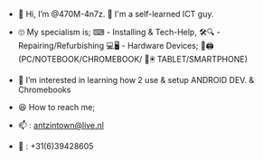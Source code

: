 - 👋 Hi, I’m @470M-4n7z.
  🤔 I'm a self-learned ICT guy.

- 🙄 My specialism is;
  ⌨ - Installing & Tech-Help,
🛠🔍 - Repairing/Refurbishing
💻🖥 - Hardware Devices;
📠🖨   (PC/NOTEBOOK/CHROMEBOOK/
📲🖲    TABLET/SMARTPHONE)

- 👀 I’m interested in learning how 2 use 
     & setup ANDROID DEV. & Chromebooks

- 😆   How to reach me; 
- 📫 : antzintown@live.nl
- 📱 : +31(6)39428605


<!---
470M-4n7z/470M-4n7z is a ✨ special ✨ repository because its `README.md` (this file) appears on your GitHub profile.
You can click the Preview link to take a look at your changes.
--->

